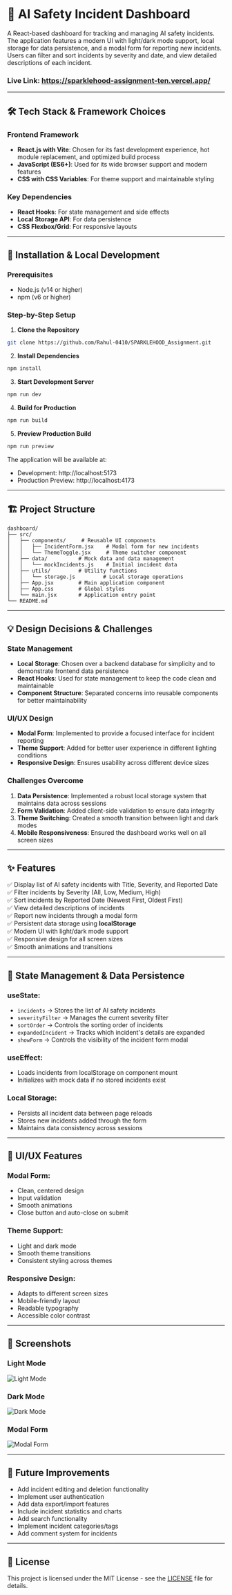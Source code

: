 # 🚨 AI Safety Incident Dashboard

A React-based dashboard for tracking and managing AI safety incidents. The application features a modern UI with light/dark mode support, local storage for data persistence, and a modal form for reporting new incidents. Users can filter and sort incidents by severity and date, and view detailed descriptions of each incident.

### Live Link: https://sparklehood-assignment-ten.vercel.app/

---

## 🛠️ Tech Stack & Framework Choices

### Frontend Framework
- **React.js with Vite**: Chosen for its fast development experience, hot module replacement, and optimized build process
- **JavaScript (ES6+)**: Used for its wide browser support and modern features
- **CSS with CSS Variables**: For theme support and maintainable styling

### Key Dependencies
- **React Hooks**: For state management and side effects
- **Local Storage API**: For data persistence
- **CSS Flexbox/Grid**: For responsive layouts

---

## 🚀 Installation & Local Development

### Prerequisites
- Node.js (v14 or higher)
- npm (v6 or higher)

### Step-by-Step Setup

1. **Clone the Repository**
```bash
git clone https://github.com/Rahul-0410/SPARKLEHOOD_Assignment.git
```

2. **Install Dependencies**
```bash
npm install
```

3. **Start Development Server**
```bash
npm run dev
```

4. **Build for Production**
```bash
npm run build
```

5. **Preview Production Build**
```bash
npm run preview
```

The application will be available at:
- Development: http://localhost:5173
- Production Preview: http://localhost:4173

---

## 🏗️ Project Structure

```
dashboard/
├── src/
│   ├── components/     # Reusable UI components
│   │   ├── IncidentForm.jsx    # Modal form for new incidents
│   │   └── ThemeToggle.jsx     # Theme switcher component
│   ├── data/          # Mock data and data management
│   │   └── mockIncidents.js    # Initial incident data
│   ├── utils/         # Utility functions
│   │   └── storage.js         # Local storage operations
│   ├── App.jsx        # Main application component
│   ├── App.css        # Global styles
│   └── main.jsx       # Application entry point
└── README.md
```

---

## 💡 Design Decisions & Challenges

### State Management
- **Local Storage**: Chosen over a backend database for simplicity and to demonstrate frontend data persistence
- **React Hooks**: Used for state management to keep the code clean and maintainable
- **Component Structure**: Separated concerns into reusable components for better maintainability

### UI/UX Design
- **Modal Form**: Implemented to provide a focused interface for incident reporting
- **Theme Support**: Added for better user experience in different lighting conditions
- **Responsive Design**: Ensures usability across different device sizes

### Challenges Overcome
1. **Data Persistence**: Implemented a robust local storage system that maintains data across sessions
2. **Form Validation**: Added client-side validation to ensure data integrity
3. **Theme Switching**: Created a smooth transition between light and dark modes
4. **Mobile Responsiveness**: Ensured the dashboard works well on all screen sizes

---

## ✨ Features

✅ Display list of AI safety incidents with Title, Severity, and Reported Date  
✅ Filter incidents by Severity (All, Low, Medium, High)  
✅ Sort incidents by Reported Date (Newest First, Oldest First)  
✅ View detailed descriptions of incidents  
✅ Report new incidents through a modal form  
✅ Persistent data storage using **localStorage**  
✅ Modern UI with light/dark mode support  
✅ Responsive design for all screen sizes  
✅ Smooth animations and transitions  

---

## 💾 State Management & Data Persistence

### useState:
- `incidents` → Stores the list of AI safety incidents
- `severityFilter` → Manages the current severity filter
- `sortOrder` → Controls the sorting order of incidents
- `expandedIncident` → Tracks which incident's details are expanded
- `showForm` → Controls the visibility of the incident form modal

### useEffect:
- Loads incidents from localStorage on component mount
- Initializes with mock data if no stored incidents exist

### Local Storage:
- Persists all incident data between page reloads
- Stores new incidents added through the form
- Maintains data consistency across sessions

---

## 🎨 UI/UX Features

### Modal Form:
- Clean, centered design
- Input validation
- Smooth animations
- Close button and auto-close on submit

### Theme Support:
- Light and dark mode
- Smooth theme transitions
- Consistent styling across themes

### Responsive Design:
- Adapts to different screen sizes
- Mobile-friendly layout
- Readable typography
- Accessible color contrast

---

## 📱 Screenshots

### Light Mode
![Light Mode](./images/light.png)

### Dark Mode
![Dark Mode](./images/dark.png)

### Modal Form
![Modal Form](./images/form.png)

---

## 🔧 Future Improvements

- Add incident editing and deletion functionality
- Implement user authentication
- Add data export/import features
- Include incident statistics and charts
- Add search functionality
- Implement incident categories/tags
- Add comment system for incidents

---

## 📝 License

This project is licensed under the MIT License - see the [LICENSE](LICENSE) file for details.
